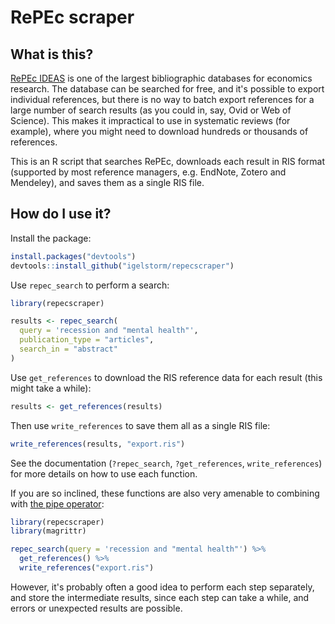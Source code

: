 # RePEc scraper

## What is this?

[RePEc IDEAS](https://ideas.repec.org/) is one of the largest bibliographic databases for economics research. The database can be searched for free, and it's possible to export individual references, but there is no way to batch export references for a large number of search results (as you could in, say, Ovid or Web of Science). This makes it impractical to use in systematic reviews (for example), where you might need to download hundreds or thousands of references.

This is an R script that searches RePEc, downloads each result in RIS format (supported by most reference managers, e.g. EndNote, Zotero and Mendeley), and saves them as a single RIS file.

## How do I use it?

Install the package:

```r
install.packages("devtools")
devtools::install_github("igelstorm/repecscraper")
```

Use `repec_search` to perform a search:

```r
library(repecscraper)

results <- repec_search(
  query = 'recession and "mental health"',
  publication_type = "articles",
  search_in = "abstract"
)
```

Use `get_references` to download the RIS reference data for each result (this might take a while):

```r
results <- get_references(results)
```

Then use `write_references` to save them all as a single RIS file:

```r
write_references(results, "export.ris")
```

See the documentation (`?repec_search`, `?get_references`, `write_references`) for more details on how to use each function.

If you are so inclined, these functions are also very amenable to combining with [the pipe operator](https://magrittr.tidyverse.org/):

```r
library(repecscraper)
library(magrittr)

repec_search(query = 'recession and "mental health"') %>%
  get_references() %>%
  write_references("export.ris")
```

However, it's probably often a good idea to perform each step separately, and store the intermediate results, since each step can take a while, and errors or unexpected results are possible.

